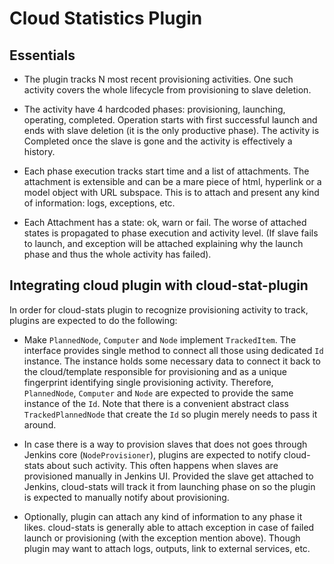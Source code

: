 # Cloud Statistics Plugin

## Essentials

- The plugin tracks N most recent provisioning activities. One such
activity covers the whole lifecycle from provisioning to slave deletion.

- The activity have 4 hardcoded phases: provisioning, launching,
operating, completed. Operation starts with first successful launch and
ends with slave deletion (it is the only productive phase). The activity
is Completed once the slave is gone and the activity is effectively a
history.

- Each phase execution tracks start time and a list of attachments. The attachment
is extensible and can be a mare piece of html, hyperlink or a model object with
URL subspace. This is to attach and present any kind of information: logs, exceptions,
etc.

- Each Attachment has a state: ok, warn or fail. The worse of
attached states is propagated to phase execution and activity level. (If
slave fails to launch, and exception will be attached explaining why the
launch phase and thus the whole activity has failed).

## Integrating cloud plugin with cloud-stat-plugin

In order for cloud-stats plugin to recognize provisioning activity to track,
plugins are expected to do the following:

- Make `PlannedNode`, `Computer` and `Node` implement `TrackedItem`. The interface
provides single method to connect all those using dedicated `Id` instance. The
instance holds some necessary data to connect it back to the cloud/template
responsible for provisioning and as a unique fingerprint identifying single provisioning
activity. Therefore, `PlannedNode`, `Computer` and `Node` are expected to provide
the same instance of the `Id`. Note that there is a convenient abstract class
`TrackedPlannedNode` that create the `Id` so plugin merely needs to pass it around.

- In case there is a way to provision slaves that does not goes through Jenkins
core (`NodeProvisioner`), plugins are expected to notify cloud-stats about such
activity. This often happens when slaves are provisioned manually in Jenkins UI.
Provided the slave get attached to Jenkins, cloud-stats will track it from launching
phase on so the plugin is expected to manually notify about provisioning.

- Optionally, plugin can attach any kind of information to any phase it likes.
cloud-stats is generally able to attach exception in case of failed launch or provisioning
(with the exception mention above). Though plugin may want to attach logs, outputs,
link to external services, etc.
